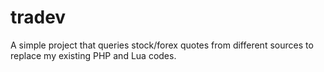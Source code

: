 # tradev

A simple project that queries stock/forex quotes from different sources to replace my existing PHP and Lua codes.
